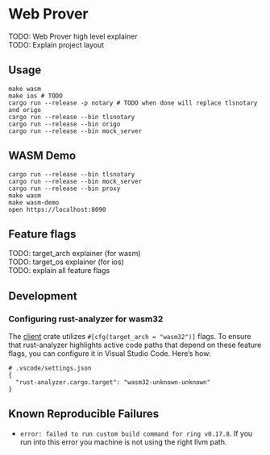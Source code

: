 # Web Prover

TODO: Web Prover high level explainer  
TODO: Explain project layout  

## Usage

```
make wasm
make ios # TODO
cargo run --release -p notary # TODO when done will replace tlsnotary and origo
cargo run --release --bin tlsnotary
cargo run --release --bin origo
cargo run --release --bin mock_server
```

## WASM Demo

```
cargo run --release --bin tlsnotary
cargo run --release --bin mock_server
cargo run --release --bin proxy
make wasm
make wasm-demo
open https://localhost:8090
```

## Feature flags

TODO: target_arch explainer (for wasm)  
TODO: target_os explainer (for ios)  
TODO: explain all feature flags  


## Development

### Configuring rust-analyzer for wasm32

The [client](./client/) crate utilizes `#[cfg(target_arch = "wasm32")]` flags. To ensure that rust-analyzer highlights active code paths that depend on these feature flags, you can configure it in Visual Studio Code. Here’s how:

```
# .vscode/settings.json
{
  "rust-analyzer.cargo.target": "wasm32-unknown-unknown"
}
```

## Known Reproducible Failures

- `error: failed to run custom build command for ring v0.17.8`. If you run into this error you machine is not using the right llvm path.
